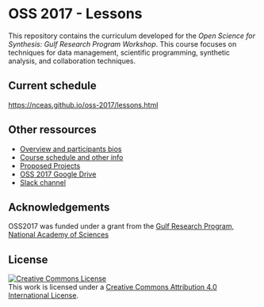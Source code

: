 OSS 2017 - Lessons
===================

 
This repository contains the curriculum developed for the _Open Science for Synthesis: Gulf Research Program Workshop_. This course focuses on techniques for data management, scientific programming, synthetic analysis, and collaboration techniques.

## Current schedule

<https://nceas.github.io/oss-2017/lessons.html>

## Other ressources

- [Overview and participants bios](https://www.nceas.ucsb.edu/OSS2017)
- [Course schedule and other info](https://nceas.github.io/oss-2017/)
- [Proposed Projects](https://github.com/NCEAS/oss-2017/issues)
- [OSS 2017 Google Drive](https://drive.google.com/drive/u/0/folders/0B8o4yO5uV6GLTlEyWFpmV1FPZkU)
- [Slack channel](https://nceas.slack.com/messages/C4UHC7K17)

## Acknowledgements

OSS2017 was funded under a grant from the [Gulf Research Program, National Academy of Sciences](http://www.nationalacademies.org/gulf/index.html)

## License
<a rel="license" href="http://creativecommons.org/licenses/by/4.0/"><img alt="Creative Commons License" style="border-width:0" src="https://i.creativecommons.org/l/by/4.0/88x31.png" /></a><br />This work is licensed under a <a rel="license" href="http://creativecommons.org/licenses/by/4.0/">Creative Commons Attribution 4.0 International License</a>.

